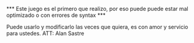 *** Este juego es el primero que realizo, por eso puede puede estar mal optimizado o con errores de syntax ***

Puede usarlo y modificarlo las veces que quiera, es con amor y servicio para ustedes. 
ATT: Alan Sastre 
